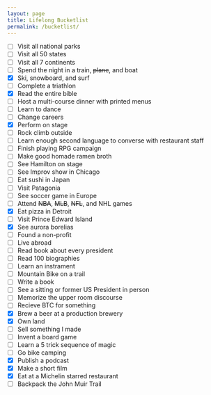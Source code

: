 ```yaml
---
layout: page
title: Lifelong Bucketlist
permalink: /bucketlist/
---
```


- [ ] Visit all national parks
- [ ] Visit all 50 states
- [ ] Visit all 7 continents
- [ ] Spend the night in a train, ~~plane~~, and boat
- [X] Ski, snowboard, and surf
- [ ] Complete a triathlon
- [X] Read the entire bible
- [ ] Host a multi-course dinner with printed menus
- [ ] Learn to dance
- [ ] Change careers
- [X] Perform on stage
- [ ] Rock climb outside
- [ ] Learn enough second language to converse with restaurant staff
- [ ] Finish playing RPG campaign
- [ ] Make good homade ramen broth
- [ ] See Hamilton on stage
- [ ] See Improv show in Chicago
- [ ] Eat sushi in Japan
- [ ] Visit Patagonia
- [ ] See soccer game in Europe
- [ ] Attend ~~NBA~~, ~~MLB~~, ~~NFL~~, and NHL games
- [X] Eat pizza in Detroit
- [ ] Visit Prince Edward Island
- [X] See aurora borelias
- [ ] Found a non-profit
- [ ] Live abroad
- [ ] Read book about every president
- [ ] Read 100 biographies
- [ ] Learn an instrament
- [ ] Mountain Bike on a trail
- [ ] Write a book
- [ ] See a sitting or former US President in person
- [ ] Memorize the upper room discourse
- [ ] Recieve BTC for something
- [X] Brew a beer at a production brewery
- [X] Own land
- [ ] Sell something I made
- [ ] Invent a board game
- [ ] Learn a 5 trick sequence of magic
- [ ] Go bike camping
- [X] Publish a podcast
- [X] Make a short film
- [X] Eat at a Michelin starred restaurant
- [ ] Backpack the John Muir Trail
